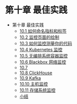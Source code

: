 # 第十章  最佳实践



* 第十章 最佳实践
    * [10.1 如何命名指标和标签](chapter10-BestPractices/10.1-metrics-label.md)
    * [10.2 监控页面的绘制](chapter10-BestPractices/10.2-monitor-dashboards.md)
    * [10.3 如何监控测量你的代码](chapter10-BestPractices/10.3-how-to-instrument.md)
    * [10.4 Kubernetes 监控](chapter10-BestPractices/10.4-kubernetes.md)
    * [10.5 无编排系统容器监控]()
    * [10.6 Blackbox 网络监控]()
    * [10.7 ]()
    * [10.8 ClickHouse](chapter10-BestPractices/10.8-clickhouse.md)
    * [10.9 Kafka](chapter10-BestPractices/10.9-kafka.md)
    * [10.10 主机监控](chapter10-BestPractices/10.1-node.md)
    * [10.11 存储系统监控](chapter10-BestPractices/10.2-storage.md)
    * [小结](chapter10-BestPractices/END.md)